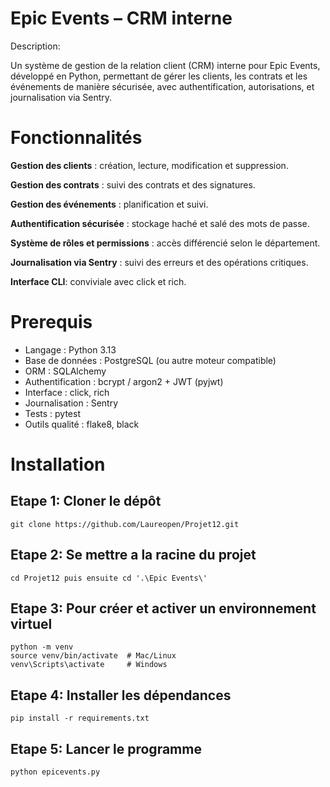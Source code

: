 # Epic Events – CRM interne
Description:

Un système de gestion de la relation client (CRM) interne pour Epic Events, développé en Python, 
permettant de gérer les clients, les contrats et les événements de manière sécurisée, 
avec authentification, autorisations, et journalisation via Sentry.

# Fonctionnalités
**Gestion des clients** : création, lecture, modification et suppression.

**Gestion des contrats** : suivi des contrats et des signatures.

**Gestion des événements** : planification et suivi.

**Authentification sécurisée** : stockage haché et salé des mots de passe.

**Système de rôles et permissions** : accès différencié selon le département.

**Journalisation via Sentry** : suivi des erreurs et des opérations critiques.

**Interface CLI**: conviviale avec click et rich.


# Prerequis
* Langage : Python 3.13
* Base de données : PostgreSQL (ou autre moteur compatible)
* ORM : SQLAlchemy
* Authentification : bcrypt / argon2 + JWT (pyjwt)
* Interface : click, rich
* Journalisation : Sentry
* Tests : pytest
* Outils qualité : flake8, black

# Installation
## Etape 1: Cloner le dépôt
    git clone https://github.com/Laureopen/Projet12.git
## Etape 2: Se mettre a la racine du projet
    cd Projet12 puis ensuite cd '.\Epic Events\'
## Etape 3: Pour créer et activer un environnement virtuel
    python -m venv 
    source venv/bin/activate  # Mac/Linux
    venv\Scripts\activate     # Windows
## Etape 4: Installer les dépendances
    pip install -r requirements.txt
## Etape 5: Lancer le programme
    python epicevents.py

